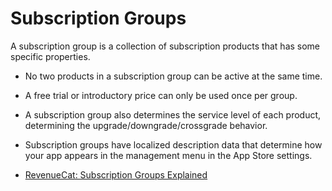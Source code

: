 # Subscription Groups 

A subscription group is a collection of subscription products that has some specific properties.

* No two products in a subscription group can be active at the same time.
* A free trial or introductory price can only be used once per group.
* A subscription group also determines the service level of each product, determining the upgrade/downgrade/crossgrade behavior.
* Subscription groups have localized description data that determine how your app appears in the management menu in the App Store settings.

* [RevenueCat: Subscription Groups Explained](https://www.revenuecat.com/blog/ios-subscription-groups-explained)
